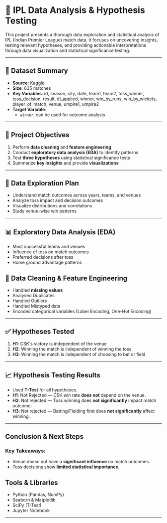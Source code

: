 # 🏏 IPL Data Analysis & Hypothesis Testing

This project presents a thorough data exploration and statistical analysis of IPL (Indian Premier League) match data. It focuses on uncovering insights, testing relevant hypotheses, and providing actionable interpretations through data visualization and statistical significance testing.

---

## 📁 Dataset Summary

- **Source**: Kaggle
- **Size**: 635 matches
- **Key Variables**: id, season, city, date, team1, team2, toss_winner,
       toss_decision, result, dl_applied, winner, win_by_runs,
       win_by_wickets, player_of_match, venue, umpire1, umpire2
- **Target Variable**:
  - `winner`: can be used for outcome analysis

---

## 📌 Project Objectives

1. Perform **data cleaning** and **feature engineering**
2. Conduct **exploratory data analysis (EDA)** to identify patterns
3. Test **three hypotheses** using statistical significance tests
4. Summarize **key insights** and provide **visualizations**

---

## 🔎 Data Exploration Plan

- Understand match outcomes across years, teams, and venues
- Analyze toss impact and decision outcomes
- Visualize distributions and correlations 
- Study venue-wise win patterns

---

## 📊 Exploratory Data Analysis (EDA)

- Most successful teams and venues
- Influence of toss on match outcomes
- Preferred decisions after toss
- Home ground advantage patterns


## 🧹 Data Cleaning & Feature Engineering

- Handled **missing values**
- Analysed Duplicates
- Handled Outliers
- Handled Mistyped data
- Encoded categorical variables (Label Encoding, One-Hot Encoding)

---

## ✅ Hypotheses Tested

1. **H1**: CSK's victory is independent of the venue  
2. **H2**: Winning the match is independent of winning the toss  
3. **H3**: Winning the match is independent of choosing to bat or field

---

## 📈 Hypothesis Testing Results

- Used **T-Test** for all hypotheses.
- **H1**: Not Rejected — CSK win rate **does not** depend on the venue.
- **H2**: Not rejected — Toss winning does **not significantly** impact match outcome.
- **H3**: Not rejected — Batting/Fielding first does **not significantly** affect winning.

---


## Conclusion & Next Steps

### Key Takeaways:
- Venue doesn not have a **significant influence** on match outcomes.
- Toss decisions show **limited statistical importance**.


## Tools & Libraries

- Python (Pandas, NumPy)
- Seaborn & Matplotlib
- SciPy (T-Test)
- Jupyter Notebook

---


